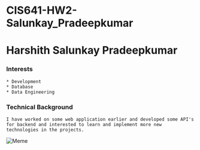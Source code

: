 # CIS641-HW2-Salunkay_Pradeepkumar
# Harshith Salunkay Pradeepkumar
### Interests
    * Development
    * Database
    * Data Engineering

### Technical Background
    I have worked on some web application earlier and developed some API's for backend and interested to learn and implement more new technologies in the projects.

![Meme](https://fiverr-res.cloudinary.com/images/q_auto,f_auto/gigs/137832563/original/076bb0e0a1e4735f37829d90a0113bc61dccdb7e/do-some-dank-memes-and-i-can-edit-some-funny-videos.png)
